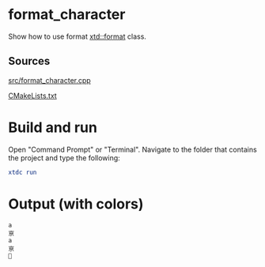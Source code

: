 # format_character

Show how to use format [xtd::format](../../../../src/xtd.core/include/xtd/format.h) class.

## Sources

[src/format_character.cpp](src/format_character.cpp)

[CMakeLists.txt](CMakeLists.txt)

# Build and run

Open "Command Prompt" or "Terminal". Navigate to the folder that contains the project and type the following:

```cmake
xtdc run
```

# Output (with colors)

```
a
亰
a
亰
🐨
```

